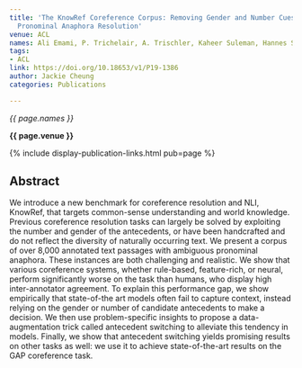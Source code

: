 ```yaml
---
title: 'The KnowRef Coreference Corpus: Removing Gender and Number Cues for Difficult
  Pronominal Anaphora Resolution'
venue: ACL
names: Ali Emami, P. Trichelair, A. Trischler, Kaheer Suleman, Hannes Schulz, J. Cheung
tags:
- ACL
link: https://doi.org/10.18653/v1/P19-1386
author: Jackie Cheung
categories: Publications

---
```


*{{ page.names }}*

**{{ page.venue }}**

{% include display-publication-links.html pub=page %}

## Abstract

We introduce a new benchmark for coreference resolution and NLI, KnowRef, that targets common-sense understanding and world knowledge. Previous coreference resolution tasks can largely be solved by exploiting the number and gender of the antecedents, or have been handcrafted and do not reflect the diversity of naturally occurring text. We present a corpus of over 8,000 annotated text passages with ambiguous pronominal anaphora. These instances are both challenging and realistic. We show that various coreference systems, whether rule-based, feature-rich, or neural, perform significantly worse on the task than humans, who display high inter-annotator agreement. To explain this performance gap, we show empirically that state-of-the art models often fail to capture context, instead relying on the gender or number of candidate antecedents to make a decision. We then use problem-specific insights to propose a data-augmentation trick called antecedent switching to alleviate this tendency in models. Finally, we show that antecedent switching yields promising results on other tasks as well: we use it to achieve state-of-the-art results on the GAP coreference task.